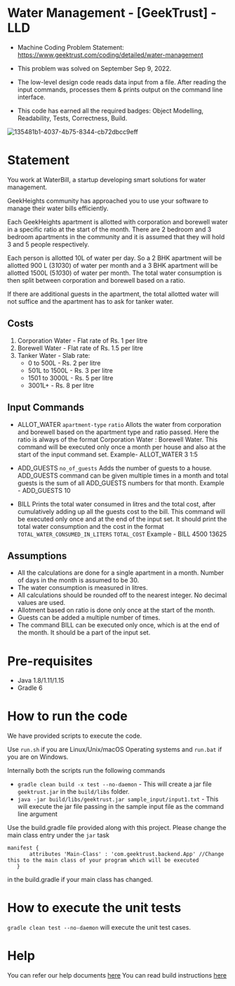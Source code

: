 # Water Management - [GeekTrust] - LLD

 - Machine Coding Problem Statement: https://www.geektrust.com/coding/detailed/water-management

- This problem was solved on September Sep 9, 2022.

- The low-level design code reads data input from a file. After reading the input commands, processes them & prints output on the command line interface.

- This code has earned all the required badges: Object Modelling, Readability, Tests, Correctness, Build.

![135481b1-4037-4b75-8344-cb72dbcc9eff](https://user-images.githubusercontent.com/98514881/198219414-04090b39-cd18-4654-9944-814277890c43.png)

# Statement
You work at WaterBill, a startup developing smart solutions for water management.

GeekHeights community has approached you to use your software to manage their water bills efficiently.

Each GeekHeights apartment is allotted with corporation and borewell water in a specific ratio at the start of the month. There are 2 bedroom and 3 bedroom apartments in the community and it is assumed that they will hold 3 and 5 people respectively.

Each person is allotted 10L of water per day. So a 2 BHK apartment will be allotted 900 L (3*10*30) of water per month and a 3 BHK apartment will be allotted 1500L (5*10*30) of water per month. The total water consumption is then split between corporation and borewell based on a ratio.

If there are additional guests in the apartment, the total allotted water will not suffice and the apartment has to ask for tanker water.

## Costs ##
1. Corporation Water - Flat rate of Rs. 1 per litre
2. Borewell Water - Flat rate of Rs. 1.5 per litre
3. Tanker Water - Slab rate:
   * 0 to 500L - Rs. 2 per litre
   * 501L to 1500L - Rs. 3 per litre
   * 1501 to 3000L - Rs. 5 per litre
   * 3001L+ - Rs. 8 per litre

## Input Commands
* ALLOT_WATER `apartment-type` `ratio`
Allots the water from corporation and borewell based on the apartment type and ratio passed. Here the ratio is always of the format Corporation Water : Borewell Water. This command will be executed only once a month per house and also at the start of the input command set.
Example- ALLOT_WATER 3 1:5

* ADD_GUESTS `no_of_guests`
Adds the number of guests to a house. ADD_GUESTS command can be given multiple times in a month and total guests is the sum of all ADD_GUESTS numbers for that month.
Example - ADD_GUESTS 10

* BILL
Prints the total water consumed in litres and the total cost, after cumulatively adding up all the guests cost to the bill. This command will be executed only once and at the end of the input set.
It should print the total water consumption and the cost in the format
`TOTAL_WATER_CONSUMED_IN_LITERS` `TOTAL_COST`
Example - BILL
4500 13625

## Assumptions
* All the calculations are done for a single apartment in a month. Number of days in the month is assumed to be 30.
* The water consumption is measured in litres.
* All calculations should be rounded off to the nearest integer. No decimal values are used.
* Allotment based on ratio is done only once at the start of the month.
* Guests can be added a multiple number of times.
* The command BILL can be executed only once, which is at the end of the month. It should be a part of the input set.

# Pre-requisites
* Java 1.8/1.11/1.15
* Gradle 6

# How to run the code

We have provided scripts to execute the code. 

Use `run.sh` if you are Linux/Unix/macOS Operating systems and `run.bat` if you are on Windows.

Internally both the scripts run the following commands 

 * `gradle clean build -x test --no-daemon` - This will create a jar file `geektrust.jar` in the `build/libs` folder.
 * `java -jar build/libs/geektrust.jar sample_input/input1.txt` - This will execute the jar file passing in the sample input file as the command line argument

 Use the build.gradle file provided along with this project. Please change the main class entry under the `jar` task

 ```
 manifest {
        attributes 'Main-Class' : 'com.geektrust.backend.App' //Change this to the main class of your program which will be executed
    }
```
in the build.gradle if your main class has changed.

 # How to execute the unit tests

 `gradle clean test --no-daemon` will execute the unit test cases.

# Help

You can refer our help documents [here](https://help.geektrust.in)
You can read build instructions [here](https://github.com/geektrust/coding-problem-artefacts/tree/master/Java)
